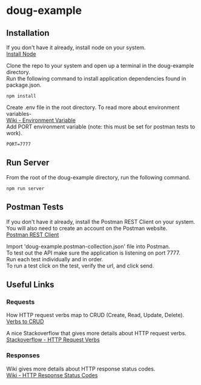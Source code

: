 # doug-example

## Installation

If you don't have it already, install node on your system.  
[Install Node](https://nodejs.org/en/)

Clone the repo to your system and open up a terminal in the doug-example directory.  
Run the following command to install application dependencies found in package.json.

`npm install`

Create .env file in the root directory. To read more about environment variables-  
[Wiki - Environment Variable](https://en.wikipedia.org/wiki/Environment_variable)  
Add PORT environment variable (note: this must be set for postman tests to work).

`PORT=7777`

## Run Server

From the root of the doug-example directory, run the following command.

`npm run server`

## Postman Tests

If you don't have it already, install the Postman REST Client on your system.  
You will also need to create an account on the Postman website.  
[Postman REST Client](https://www.postman.com/product/rest-client/)

Import 'doug-example.postman-collection.json' file into Postman.  
To test out the API make sure the application is listening on port 7777.  
Run each test individually and in order.  
To run a test click on the test, verify the url, and click send.

## Useful Links

### Requests

How HTTP request verbs map to CRUD (Create, Read, Update, Delete).  
[Verbs to CRUD](https://www.restapitutorial.com/lessons/httpmethods.html)

A nice Stackoverflow that gives more details about HTTP request verbs.  
[Stackoverflow - HTTP Request Verbs](https://stackoverflow.com/questions/41411152/how-many-http-verbs-are-there)

### Responses

Wiki gives more details about HTTP response status codes.  
[Wiki - HTTP Response Status Codes](https://en.wikipedia.org/wiki/List_of_HTTP_status_codes)
